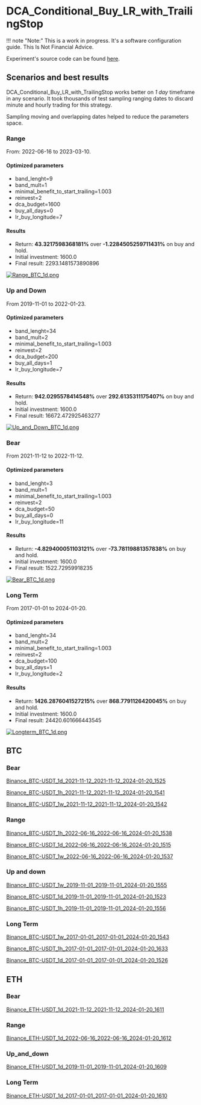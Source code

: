 # DCA_Conditional_Buy_LR_with_TrailingStop

!!! note "Note:" 
    This is a work in progress. It's a software configuration guide. This Is Not Financial Advice.

Experiment's source code can be found [here](https://github.com/Pasta-fantasia/backtesting_notebooks).

## Scenarios and best results

DCA_Conditional_Buy_LR_with_TrailingStop works better on _1 day_ timeframe in any scenario. It took thousands of test sampling ranging dates to discard minute and hourly trading for this strategy.

Sampling moving and overlapping dates helped to reduce the parameters space.  

### Range

From: 2022-06-16 to 2023-03-10.

#### Optimized parameters

- band_lenght=9
- band_mult=1
- minimal_benefit_to_start_trailing=1.003
- reinvest=2
- dca_budget=1600
- buy_all_days=0
- lr_buy_longitude=7

#### Results

- Return: **43.3217598368181%** over **-1.2284505259711431%** on buy and hold.
- Initial investment: 1600.0
- Final result: 2293.1481573890896

[![Range_BTC_1d.png](scenarios/Range_BTC_1d.png)](/03_strategies/DCA_Conditional_Buy_LR_with_TrailingStop/Range/Binance_BTC-USDT_1d_2022-06-16_2022-06-16_2024-01-20_1515/bt_interactive_plot.html)


### Up and Down

From 2019-11-01 to 2022-01-23.

#### Optimized parameters

- band_lenght=34
- band_mult=2
- minimal_benefit_to_start_trailing=1.003
- reinvest=2
- dca_budget=200
- buy_all_days=1
- lr_buy_longitude=7

#### Results

- Return: **942.0295578414548%** over **292.6135311175407%** on buy and hold.
- Initial investment: 1600.0
- Final result: 16672.472925463277

[![Up_and_Down_BTC_1d.png](scenarios/Up_and_Down_BTC_1d.png)](/03_strategies/DCA_Conditional_Buy_LR_with_TrailingStop/Up_and_down/Binance_BTC-USDT_1d_2019-11-01_2019-11-01_2024-01-20_1523/bt_interactive_plot.html)

### Bear

From 2021-11-12 to 2022-11-12.

#### Optimized parameters

- band_lenght=3
- band_mult=1
- minimal_benefit_to_start_trailing=1.003
- reinvest=2
- dca_budget=50
- buy_all_days=0
- lr_buy_longitude=11

#### Results

- Return: **-4.829400051103121%** over **-73.78119881357838%** on buy and hold.
- Initial investment: 1600.0
- Final result: 1522.72959918235

[![Bear_BTC_1d.png](scenarios/Bear_BTC_1d.png)](/03_strategies/DCA_Conditional_Buy_LR_with_TrailingStop/Bear/Binance_BTC-USDT_1d_2021-11-12_2021-11-12_2024-01-20_1525/bt_interactive_plot.html)


### Long Term

From 2017-01-01 to 2024-01-20.

#### Optimized parameters

- band_lenght=34
- band_mult=2
- minimal_benefit_to_start_trailing=1.003
- reinvest=2
- dca_budget=100
- buy_all_days=1
- lr_buy_longitude=2

#### Results

- Return: **1426.2876041527215%** over **868.7791126420045%** on buy and hold.
- Initial investment: 1600.0
- Final result: 24420.601666443545

[![Longterm_BTC_1d.png](scenarios/Longterm_BTC_1d.png)](/03_strategies/DCA_Conditional_Buy_LR_with_TrailingStop/LongTerm/Binance_BTC-USDT_1d_2017-01-01_2017-01-01_2024-01-20_1526/bt_interactive_plot.html)



## BTC

### Bear

[Binance_BTC-USDT_1d_2021-11-12_2021-11-12_2024-01-20_1525](Bear/Binance_BTC-USDT_1d_2021-11-12_2021-11-12_2024-01-20_1525/index.md)

[Binance_BTC-USDT_1h_2021-11-12_2021-11-12_2024-01-20_1541](Bear/Binance_BTC-USDT_1h_2021-11-12_2021-11-12_2024-01-20_1541/index.md)

[Binance_BTC-USDT_1w_2021-11-12_2021-11-12_2024-01-20_1542](Bear/Binance_BTC-USDT_1w_2021-11-12_2021-11-12_2024-01-20_1542/index.md)

### Range

[Binance_BTC-USDT_1h_2022-06-16_2022-06-16_2024-01-20_1538](Range/Binance_BTC-USDT_1h_2022-06-16_2022-06-16_2024-01-20_1538/index.md)

[Binance_BTC-USDT_1d_2022-06-16_2022-06-16_2024-01-20_1515](Range/Binance_BTC-USDT_1d_2022-06-16_2022-06-16_2024-01-20_1515/index.md)

[Binance_BTC-USDT_1w_2022-06-16_2022-06-16_2024-01-20_1537](Range/Binance_BTC-USDT_1w_2022-06-16_2022-06-16_2024-01-20_1537/index.md)

### Up and down

[Binance_BTC-USDT_1w_2019-11-01_2019-11-01_2024-01-20_1555](Up_and_down/Binance_BTC-USDT_1w_2019-11-01_2019-11-01_2024-01-20_1555/index.md)

[Binance_BTC-USDT_1d_2019-11-01_2019-11-01_2024-01-20_1523](Up_and_down/Binance_BTC-USDT_1d_2019-11-01_2019-11-01_2024-01-20_1523/index.md)

[Binance_BTC-USDT_1h_2019-11-01_2019-11-01_2024-01-20_1556](Up_and_down/Binance_BTC-USDT_1h_2019-11-01_2019-11-01_2024-01-20_1556/index.md)

### Long Term

[Binance_BTC-USDT_1w_2017-01-01_2017-01-01_2024-01-20_1543](LongTerm/Binance_BTC-USDT_1w_2017-01-01_2017-01-01_2024-01-20_1543/index.md)

[Binance_BTC-USDT_1h_2017-01-01_2017-01-01_2024-01-20_1633](LongTerm/Binance_BTC-USDT_1h_2017-01-01_2017-01-01_2024-01-20_1633/index.md)

[Binance_BTC-USDT_1d_2017-01-01_2017-01-01_2024-01-20_1526](LongTerm/Binance_BTC-USDT_1d_2017-01-01_2017-01-01_2024-01-20_1526/index.md)


## ETH

### Bear

[Binance_ETH-USDT_1d_2021-11-12_2021-11-12_2024-01-20_1611](Bear/Binance_ETH-USDT_1d_2021-11-12_2021-11-12_2024-01-20_1611/index.md)

### Range

[Binance_ETH-USDT_1d_2022-06-16_2022-06-16_2024-01-20_1612](Range/Binance_ETH-USDT_1d_2022-06-16_2022-06-16_2024-01-20_1612/index.md)

### Up_and_down

[Binance_ETH-USDT_1d_2019-11-01_2019-11-01_2024-01-20_1609](Up_and_down/Binance_ETH-USDT_1d_2019-11-01_2019-11-01_2024-01-20_1609/index.md)

### Long Term
[Binance_ETH-USDT_1d_2017-01-01_2017-01-01_2024-01-20_1610](LongTerm/Binance_ETH-USDT_1d_2017-01-01_2017-01-01_2024-01-20_1610/index.md)
